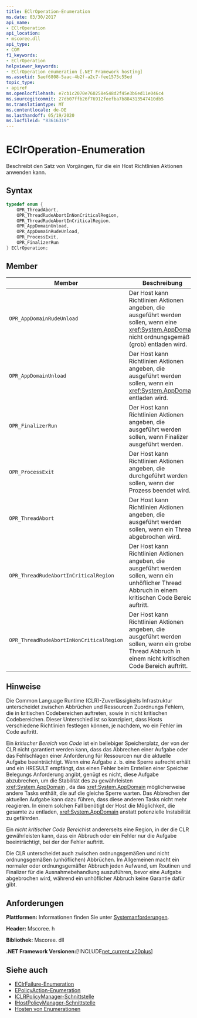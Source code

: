 ```yaml
---
title: EClrOperation-Enumeration
ms.date: 03/30/2017
api_name:
- EClrOperation
api_location:
- mscoree.dll
api_type:
- COM
f1_keywords:
- EClrOperation
helpviewer_keywords:
- EClrOperation enumeration [.NET Framework hosting]
ms.assetid: 5aef6808-5aac-4b2f-a2c7-fee1575c55ed
topic_type:
- apiref
ms.openlocfilehash: e7cb1c2070e760258e548d2f45e3b6ed11e046c4
ms.sourcegitcommit: 27db07ffb26f76912feefba7b884313547410db5
ms.translationtype: MT
ms.contentlocale: de-DE
ms.lasthandoff: 05/19/2020
ms.locfileid: "83616319"
---
```

# <a name="eclroperation-enumeration"></a>EClrOperation-Enumeration
Beschreibt den Satz von Vorgängen, für die ein Host Richtlinien Aktionen anwenden kann.  
  
## <a name="syntax"></a>Syntax  
  
```cpp  
typedef enum {  
    OPR_ThreadAbort,  
    OPR_ThreadRudeAbortInNonCriticalRegion,  
    OPR_ThreadRudeAbortInCriticalRegion,  
    OPR_AppDomainUnload,  
    OPR_AppDomainRudeUnload,  
    OPR_ProcessExit,  
    OPR_FinalizerRun  
} EClrOperation;  
```  
  
## <a name="members"></a>Member  
  
|Member|Beschreibung|  
|------------|-----------------|  
|`OPR_AppDomainRudeUnload`|Der Host kann Richtlinien Aktionen angeben, die ausgeführt werden sollen, wenn eine <xref:System.AppDomain> nicht ordnungsgemäß (grob) entladen wird.|  
|`OPR_AppDomainUnload`|Der Host kann Richtlinien Aktionen angeben, die ausgeführt werden sollen, wenn ein <xref:System.AppDomain> entladen wird.|  
|`OPR_FinalizerRun`|Der Host kann Richtlinien Aktionen angeben, die ausgeführt werden sollen, wenn Finalizer ausgeführt werden.|  
|`OPR_ProcessExit`|Der Host kann Richtlinien Aktionen angeben, die durchgeführt werden sollen, wenn der Prozess beendet wird.|  
|`OPR_ThreadAbort`|Der Host kann Richtlinien Aktionen angeben, die ausgeführt werden sollen, wenn ein Thread abgebrochen wird.|  
|`OPR_ThreadRudeAbortInCriticalRegion`|Der Host kann Richtlinien Aktionen angeben, die ausgeführt werden sollen, wenn ein unhöflicher Thread Abbruch in einem kritischen Code Bereich auftritt.|  
|`OPR_ThreadRudeAbortInNonCriticalRegion`|Der Host kann Richtlinien Aktionen angeben, die ausgeführt werden sollen, wenn ein grober Thread Abbruch in einem nicht kritischen Code Bereich auftritt.|  
  
## <a name="remarks"></a>Hinweise  
 Die Common Language Runtime (CLR)-Zuverlässigkeits Infrastruktur unterscheidet zwischen Abbrüchen und Ressourcen Zuordnungs Fehlern, die in kritischen Codebereichen auftreten, sowie in nicht kritischen Codebereichen. Dieser Unterschied ist so konzipiert, dass Hosts verschiedene Richtlinien festlegen können, je nachdem, wo ein Fehler im Code auftritt.  
  
 Ein *kritischer Bereich von Code* ist ein beliebiger Speicherplatz, der von der CLR nicht garantiert werden kann, dass das Abbrechen einer Aufgabe oder das Fehlschlagen einer Anforderung für Ressourcen nur die aktuelle Aufgabe beeinträchtigt. Wenn eine Aufgabe z. b. eine Sperre aufrecht erhält und ein HRESULT empfängt, das einen Fehler beim Erstellen einer Speicher Belegungs Anforderung angibt, genügt es nicht, diese Aufgabe abzubrechen, um die Stabilität des zu gewährleisten <xref:System.AppDomain> , da das <xref:System.AppDomain> möglicherweise andere Tasks enthält, die auf die gleiche Sperre warten. Das Abbrechen der aktuellen Aufgabe kann dazu führen, dass diese anderen Tasks nicht mehr reagieren. In einem solchen Fall benötigt der Host die Möglichkeit, die gesamte zu entladen, <xref:System.AppDomain> anstatt potenzielle Instabilität zu gefährden.  
  
 Ein *nicht kritischer Code Bereich*ist andererseits eine Region, in der die CLR gewährleisten kann, dass ein Abbruch oder ein Fehler nur die Aufgabe beeinträchtigt, bei der der Fehler auftritt.  
  
 Die CLR unterscheidet auch zwischen ordnungsgemäßen und nicht ordnungsgemäßen (unhöflichen) Abbrüchen. Im Allgemeinen macht ein normaler oder ordnungsgemäßer Abbruch jeden Aufwand, um Routinen und Finalizer für die Ausnahmebehandlung auszuführen, bevor eine Aufgabe abgebrochen wird, während ein unhöflicher Abbruch keine Garantie dafür gibt.  
  
## <a name="requirements"></a>Anforderungen  
 **Plattformen:** Informationen finden Sie unter [Systemanforderungen](../../get-started/system-requirements.md).  
  
 **Header:** Mscoree. h  
  
 **Bibliothek:** Mscoree. dll  
  
 **.NET Framework Versionen:**[!INCLUDE[net_current_v20plus](../../../../includes/net-current-v20plus-md.md)]  
  
## <a name="see-also"></a>Siehe auch

- [EClrFailure-Enumeration](eclrfailure-enumeration.md)
- [EPolicyAction-Enumeration](epolicyaction-enumeration.md)
- [ICLRPolicyManager-Schnittstelle](iclrpolicymanager-interface.md)
- [IHostPolicyManager-Schnittstelle](ihostpolicymanager-interface.md)
- [Hosten von Enumerationen](hosting-enumerations.md)

